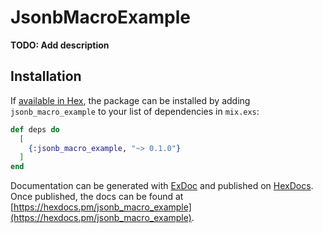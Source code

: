# JsonbMacroExample

**TODO: Add description**

## Installation

If [available in Hex](https://hex.pm/docs/publish), the package can be installed
by adding `jsonb_macro_example` to your list of dependencies in `mix.exs`:

```elixir
def deps do
  [
    {:jsonb_macro_example, "~> 0.1.0"}
  ]
end
```

Documentation can be generated with [ExDoc](https://github.com/elixir-lang/ex_doc)
and published on [HexDocs](https://hexdocs.pm). Once published, the docs can
be found at [https://hexdocs.pm/jsonb_macro_example](https://hexdocs.pm/jsonb_macro_example).


